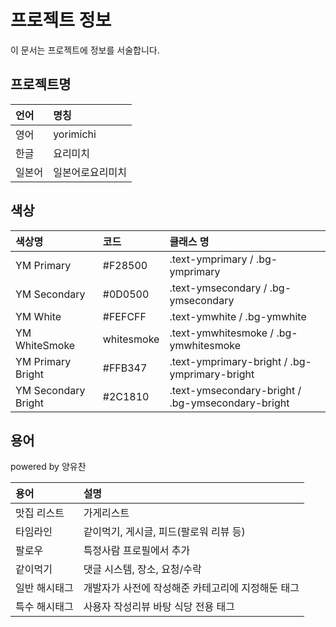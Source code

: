 # 프로젝트 정보
이 문서는 프로젝트에 정보를 서술합니다.

## 프로젝트명
| 언어 | 명칭 |
| :-- | :-- |
| 영어 | yorimichi |
| 한글 | 요리미치 |
| 일본어 | 일본어로요리미치 |


## 색상
| 색상명 | 코드 | 클래스 명 |
| :---- | :--- | :------- |
| YM Primary          | #F28500  | .text-ymprimary / .bg-ymprimary |
| YM Secondary        | #0D0500  | .text-ymsecondary / .bg-ymsecondary |
| YM White            | #FEFCFF  | .text-ymwhite / .bg-ymwhite |
| YM WhiteSmoke       | whitesmoke | .text-ymwhitesmoke / .bg-ymwhitesmoke |
| YM Primary Bright   | #FFB347  | .text-ymprimary-bright / .bg-ymprimary-bright |
| YM Secondary Bright | #2C1810  | .text-ymsecondary-bright / .bg-ymsecondary-bright |

## 용어
powered by 양유찬

| 용어 | 설명 |
| :-- | :-- |
| 맛집 리스트 | 가게리스트 |
| 타임라인 | 같이먹기, 게시글, 피드(팔로워 리뷰 등) |
| 팔로우 | 특정사람 프로필에서 추가 |
| 같이먹기 | 댓글 시스템, 장소, 요청/수락 |
| 일반 해시태그 | 개발자가 사전에 작성해준 카테고리에 지정해둔 태그 |
| 특수 해시태그 | 사용자 작성리뷰 바탕 식당 전용 태그 |